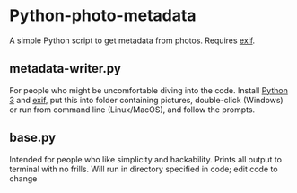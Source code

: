 # Python-photo-metadata
A simple Python script to get metadata from photos. Requires [exif](https://pypi.org/project/exif).

## metadata-writer.py
For people who might be uncomfortable diving into the code. Install [Python 3](https://www.python.org/downloads/) and [exif](https://pypi.org/project/exif), put this into folder containing pictures, double-click (Windows) or run from command line (Linux/MacOS), and follow the prompts.

## base.py
Intended for people who like simplicity and hackability. Prints all output to terminal with no frills. Will run in directory specified in code; edit code to change
